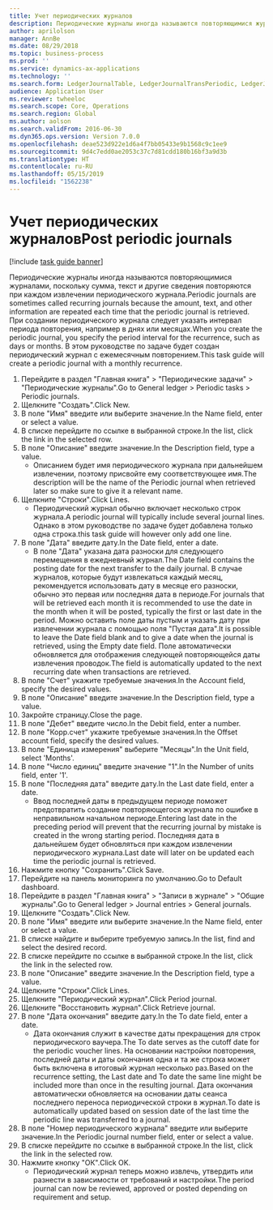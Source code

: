 ```yaml
---
title: Учет периодических журналов
description: Периодические журналы иногда называются повторяющимися журналами, поскольку сумма, текст и другие сведения повторяются при каждом извлечении периодического журнала.
author: aprilolson
manager: AnnBe
ms.date: 08/29/2018
ms.topic: business-process
ms.prod: ''
ms.service: dynamics-ax-applications
ms.technology: ''
ms.search.form: LedgerJournalTable, LedgerJournalTransPeriodic, LedgerJournalTransDaily
audience: Application User
ms.reviewer: twheeloc
ms.search.scope: Core, Operations
ms.search.region: Global
ms.author: aolson
ms.search.validFrom: 2016-06-30
ms.dyn365.ops.version: Version 7.0.0
ms.openlocfilehash: deae523d922e1d6a4f7bb05433e9b1568c9c1ee9
ms.sourcegitcommit: 9d4c7edd0ae2053c37c7d81cdd180b16bf3a9d3b
ms.translationtype: HT
ms.contentlocale: ru-RU
ms.lasthandoff: 05/15/2019
ms.locfileid: "1562238"
---
```

# <a name="post-periodic-journals"></a><span data-ttu-id="26784-103">Учет периодических журналов</span><span class="sxs-lookup"><span data-stu-id="26784-103">Post periodic journals</span></span>

[!include [task guide banner](../../includes/task-guide-banner.md)]

<span data-ttu-id="26784-104">Периодические журналы иногда называются повторяющимися журналами, поскольку сумма, текст и другие сведения повторяются при каждом извлечении периодического журнала.</span><span class="sxs-lookup"><span data-stu-id="26784-104">Periodic journals are sometimes called recurring journals because the amount, text, and other information are repeated each time that the periodic journal is retrieved.</span></span> <span data-ttu-id="26784-105">При создании периодического журнала следует указать интервал периода повторения, например в днях или месяцах.</span><span class="sxs-lookup"><span data-stu-id="26784-105">When you create the periodic journal, you specify the period interval for the recurrence, such as days or months.</span></span> <span data-ttu-id="26784-106">В этом руководстве по задаче будет создан периодический журнал с ежемесячным повторением.</span><span class="sxs-lookup"><span data-stu-id="26784-106">This task guide will create a periodic journal with a monthly recurrence.</span></span>



1. <span data-ttu-id="26784-107">Перейдите в раздел "Главная книга" > "Периодические задачи" > "Периодические журналы".</span><span class="sxs-lookup"><span data-stu-id="26784-107">Go to General ledger > Periodic tasks > Periodic journals.</span></span>
2. <span data-ttu-id="26784-108">Щелкните "Создать".</span><span class="sxs-lookup"><span data-stu-id="26784-108">Click New.</span></span>
3. <span data-ttu-id="26784-109">В поле "Имя" введите или выберите значение.</span><span class="sxs-lookup"><span data-stu-id="26784-109">In the Name field, enter or select a value.</span></span>
4. <span data-ttu-id="26784-110">В списке перейдите по ссылке в выбранной строке.</span><span class="sxs-lookup"><span data-stu-id="26784-110">In the list, click the link in the selected row.</span></span>
5. <span data-ttu-id="26784-111">В поле "Описание" введите значение.</span><span class="sxs-lookup"><span data-stu-id="26784-111">In the Description field, type a value.</span></span>
    * <span data-ttu-id="26784-112">Описанием будет имя периодического журнала при дальнейшем извлечении, поэтому присвойте ему соответствующее имя.</span><span class="sxs-lookup"><span data-stu-id="26784-112">The description will be the name of the Periodic journal when retrieved later so make sure to give it a relevant name.</span></span>  
6. <span data-ttu-id="26784-113">Щелкните "Строки".</span><span class="sxs-lookup"><span data-stu-id="26784-113">Click Lines.</span></span>
    * <span data-ttu-id="26784-114">Периодический журнал обычно включает несколько строк журнала.</span><span class="sxs-lookup"><span data-stu-id="26784-114">A periodic journal will typically include several journal lines.</span></span> <span data-ttu-id="26784-115">Однако в этом руководстве по задаче будет добавлена только одна строка.</span><span class="sxs-lookup"><span data-stu-id="26784-115">this task guide will however only add one line.</span></span>  
7. <span data-ttu-id="26784-116">В поле "Дата" введите дату.</span><span class="sxs-lookup"><span data-stu-id="26784-116">In the Date field, enter a date.</span></span>
    * <span data-ttu-id="26784-117">В поле "Дата" указана дата разноски для следующего перемещения в ежедневный журнал.</span><span class="sxs-lookup"><span data-stu-id="26784-117">The Date field contains the posting date for the next transfer to the daily journal.</span></span> <span data-ttu-id="26784-118">В случае журналов, которые будут извлекаться каждый месяц, рекомендуется использовать дату в месяце его разноски, обычно это первая или последняя дата в периоде.</span><span class="sxs-lookup"><span data-stu-id="26784-118">For journals that will be retrieved each month it is recommended to use the date in the month when it will be posted, typically the first or last date in the period.</span></span> <span data-ttu-id="26784-119">Можно оставить поле даты пустым и указать дату при извлечении журнала с помощью поля "Пустая дата".</span><span class="sxs-lookup"><span data-stu-id="26784-119">It is possible to leave the Date field blank and to give a date when the journal is retrieved, using the Empty date field.</span></span>    <span data-ttu-id="26784-120">Поле автоматически обновляется для отображения следующей повторяющейся даты извлечения проводок.</span><span class="sxs-lookup"><span data-stu-id="26784-120">The field is automatically updated to the next recurring date when transactions are retrieved.</span></span>  
8. <span data-ttu-id="26784-121">В поле "Счет" укажите требуемые значения.</span><span class="sxs-lookup"><span data-stu-id="26784-121">In the Account field, specify the desired values.</span></span>
9. <span data-ttu-id="26784-122">В поле "Описание" введите значение.</span><span class="sxs-lookup"><span data-stu-id="26784-122">In the Description field, type a value.</span></span>
10. <span data-ttu-id="26784-123">Закройте страницу.</span><span class="sxs-lookup"><span data-stu-id="26784-123">Close the page.</span></span>
11. <span data-ttu-id="26784-124">В поле "Дебет" введите число.</span><span class="sxs-lookup"><span data-stu-id="26784-124">In the Debit field, enter a number.</span></span>
12. <span data-ttu-id="26784-125">В поле "Корр.счет" укажите требуемые значения.</span><span class="sxs-lookup"><span data-stu-id="26784-125">In the Offset account field, specify the desired values.</span></span>
13. <span data-ttu-id="26784-126">В поле "Единица измерения" выберите "Месяцы".</span><span class="sxs-lookup"><span data-stu-id="26784-126">In the Unit field, select 'Months'.</span></span>
14. <span data-ttu-id="26784-127">В поле "Число единиц" введите значение "1".</span><span class="sxs-lookup"><span data-stu-id="26784-127">In the Number of units field, enter '1'.</span></span>
15. <span data-ttu-id="26784-128">В поле "Последняя дата" введите дату.</span><span class="sxs-lookup"><span data-stu-id="26784-128">In the Last date field, enter a date.</span></span>
    * <span data-ttu-id="26784-129">Ввод последней даты в предыдущем периоде поможет предотвратить создание повторяющегося журнала по ошибке в неправильном начальном периоде.</span><span class="sxs-lookup"><span data-stu-id="26784-129">Entering last date in the preceding period will prevent that the recurring journal by mistake is created in the wrong starting period.</span></span> <span data-ttu-id="26784-130">Последняя дата в дальнейшем будет обновляться при каждом извлечении периодического журнала.</span><span class="sxs-lookup"><span data-stu-id="26784-130">Last date will later on be updated each time the periodic journal is retrieved.</span></span>  
16. <span data-ttu-id="26784-131">Нажмите кнопку "Сохранить".</span><span class="sxs-lookup"><span data-stu-id="26784-131">Click Save.</span></span>
17. <span data-ttu-id="26784-132">Перейдите на панель мониторинга по умолчанию.</span><span class="sxs-lookup"><span data-stu-id="26784-132">Go to Default dashboard.</span></span>
18. <span data-ttu-id="26784-133">Перейдите в раздел "Главная книга" > "Записи в журнале" > "Общие журналы".</span><span class="sxs-lookup"><span data-stu-id="26784-133">Go to General ledger > Journal entries > General journals.</span></span>
19. <span data-ttu-id="26784-134">Щелкните "Создать".</span><span class="sxs-lookup"><span data-stu-id="26784-134">Click New.</span></span>
20. <span data-ttu-id="26784-135">В поле "Имя" введите или выберите значение.</span><span class="sxs-lookup"><span data-stu-id="26784-135">In the Name field, enter or select a value.</span></span>
21. <span data-ttu-id="26784-136">В списке найдите и выберите требуемую запись.</span><span class="sxs-lookup"><span data-stu-id="26784-136">In the list, find and select the desired record.</span></span>
22. <span data-ttu-id="26784-137">В списке перейдите по ссылке в выбранной строке.</span><span class="sxs-lookup"><span data-stu-id="26784-137">In the list, click the link in the selected row.</span></span>
23. <span data-ttu-id="26784-138">В поле "Описание" введите значение.</span><span class="sxs-lookup"><span data-stu-id="26784-138">In the Description field, type a value.</span></span>
24. <span data-ttu-id="26784-139">Щелкните "Строки".</span><span class="sxs-lookup"><span data-stu-id="26784-139">Click Lines.</span></span>
25. <span data-ttu-id="26784-140">Щелкните "Периодический журнал".</span><span class="sxs-lookup"><span data-stu-id="26784-140">Click Period journal.</span></span>
26. <span data-ttu-id="26784-141">Щелкните "Восстановить журнал".</span><span class="sxs-lookup"><span data-stu-id="26784-141">Click Retrieve journal.</span></span>
27. <span data-ttu-id="26784-142">В поле "Дата окончания" введите дату.</span><span class="sxs-lookup"><span data-stu-id="26784-142">In the To date field, enter a date.</span></span>
    * <span data-ttu-id="26784-143">Дата окончания служит в качестве даты прекращения для строк периодического ваучера.</span><span class="sxs-lookup"><span data-stu-id="26784-143">The To date serves as the cutoff date for the periodic voucher lines.</span></span> <span data-ttu-id="26784-144">На основании настройки повторения, последней даты и даты окончания одна и та же строка может быть включена в итоговый журнал несколько раз.</span><span class="sxs-lookup"><span data-stu-id="26784-144">Based on the recurrence setting, the Last date and To date the same line might be included more than once in the resulting journal.</span></span> <span data-ttu-id="26784-145">Дата окончания автоматически обновляется на основании даты сеанса последнего переноса периодической строки в журнал.</span><span class="sxs-lookup"><span data-stu-id="26784-145">To date is automatically updated based on  session date of the last time the periodic line was transferred to a journal.</span></span>  
28. <span data-ttu-id="26784-146">В поле "Номер периодического журнала" введите или выберите значение.</span><span class="sxs-lookup"><span data-stu-id="26784-146">In the Periodic journal number field, enter or select a value.</span></span>
29. <span data-ttu-id="26784-147">В списке перейдите по ссылке в выбранной строке.</span><span class="sxs-lookup"><span data-stu-id="26784-147">In the list, click the link in the selected row.</span></span>
30. <span data-ttu-id="26784-148">Нажмите кнопку "OК".</span><span class="sxs-lookup"><span data-stu-id="26784-148">Click OK.</span></span>
    * <span data-ttu-id="26784-149">Периодический журнал теперь можно извлечь, утвердить или разнести в зависимости от требований и настройки.</span><span class="sxs-lookup"><span data-stu-id="26784-149">The period journal can now be reviewed, approved or posted depending on requirement and setup.</span></span>  

